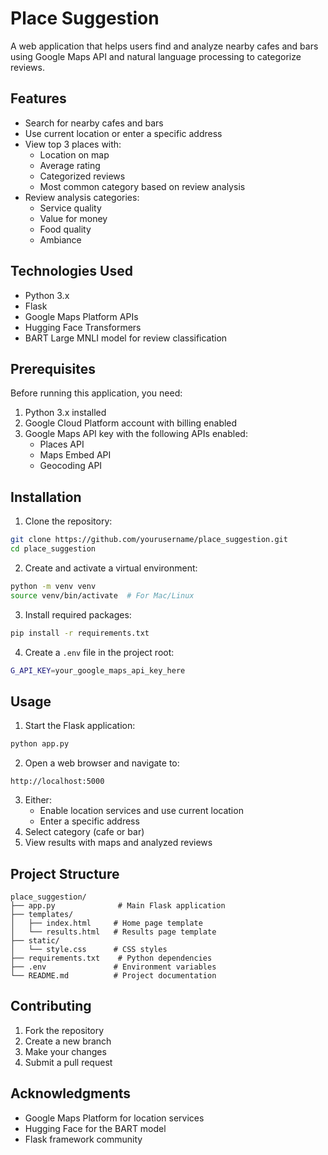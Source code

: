 # Place Suggestion

A web application that helps users find and analyze nearby cafes and bars using Google Maps API and natural language processing to categorize reviews.

## Features

- Search for nearby cafes and bars
- Use current location or enter a specific address
- View top 3 places with:
  - Location on map
  - Average rating
  - Categorized reviews
  - Most common category based on review analysis
- Review analysis categories:
  - Service quality
  - Value for money
  - Food quality
  - Ambiance

## Technologies Used

- Python 3.x
- Flask
- Google Maps Platform APIs
- Hugging Face Transformers
- BART Large MNLI model for review classification

## Prerequisites

Before running this application, you need:

1. Python 3.x installed
2. Google Cloud Platform account with billing enabled
3. Google Maps API key with the following APIs enabled:
   - Places API
   - Maps Embed API
   - Geocoding API

## Installation

1. Clone the repository:
```bash
git clone https://github.com/yourusername/place_suggestion.git
cd place_suggestion
```

2. Create and activate a virtual environment:
```bash
python -m venv venv
source venv/bin/activate  # For Mac/Linux
```

3. Install required packages:
```bash
pip install -r requirements.txt
```

4. Create a `.env` file in the project root:
```bash
G_API_KEY=your_google_maps_api_key_here
```

## Usage

1. Start the Flask application:
```bash
python app.py
```

2. Open a web browser and navigate to:
```
http://localhost:5000
```

3. Either:
   - Enable location services and use current location
   - Enter a specific address
4. Select category (cafe or bar)
5. View results with maps and analyzed reviews

## Project Structure

```
place_suggestion/
├── app.py              # Main Flask application
├── templates/
│   ├── index.html     # Home page template
│   └── results.html   # Results page template
├── static/
│   └── style.css      # CSS styles
├── requirements.txt    # Python dependencies
├── .env               # Environment variables
└── README.md          # Project documentation
```

## Contributing

1. Fork the repository
2. Create a new branch
3. Make your changes
4. Submit a pull request

## Acknowledgments

- Google Maps Platform for location services
- Hugging Face for the BART model
- Flask framework community